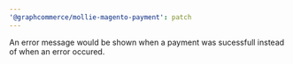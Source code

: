 ```yaml
---
'@graphcommerce/mollie-magento-payment': patch
---
```


An error message would be shown when a payment was sucessfull instead of when an error occured.
